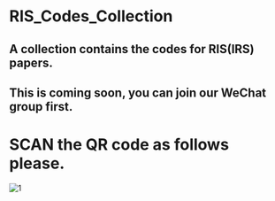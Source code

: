 # RIS_Codes_Collection

## A collection contains the codes for RIS(IRS) papers.

## This is coming soon, you can join our WeChat group first. 

# SCAN the QR code as follows please. 
![1](https://github.com/ken0225/RIS_Codes_Collection/blob/main/20210120.jpg)
